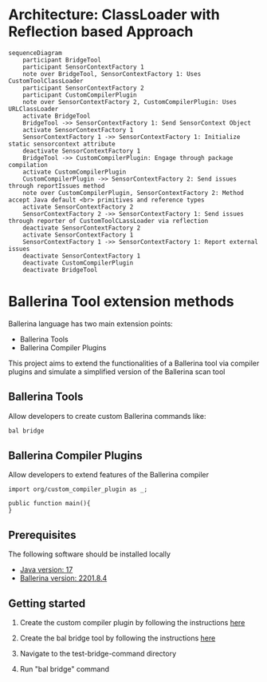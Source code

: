 # Architecture: ClassLoader with Reflection based Approach

```mermaid
sequenceDiagram
    participant BridgeTool
    participant SensorContextFactory 1
    note over BridgeTool, SensorContextFactory 1: Uses CustomToolClassLoader
    participant SensorContextFactory 2
    participant CustomCompilerPlugin
    note over SensorContextFactory 2, CustomCompilerPlugin: Uses URLClassLoader
    activate BridgeTool
    BridgeTool ->> SensorContextFactory 1: Send SensorContext Object
    activate SensorContextFactory 1
    SensorContextFactory 1 ->> SensorContextFactory 1: Initialize static sensorcontext attribute
    deactivate SensorContextFactory 1
    BridgeTool ->> CustomCompilerPlugin: Engage through package compilation
    activate CustomCompilerPlugin
    CustomCompilerPlugin ->> SensorContextFactory 2: Send issues through reportIssues method
    note over CustomCompilerPlugin, SensorContextFactory 2: Method accept Java default <br> primitives and reference types
    activate SensorContextFactory 2
    SensorContextFactory 2 ->> SensorContextFactory 1: Send issues through reporter of CustomToolCLassLoader via reflection
    deactivate SensorContextFactory 2
    activate SensorContextFactory 1
    SensorContextFactory 1 ->> SensorContextFactory 1: Report external issues
    deactivate SensorContextFactory 1
    deactivate CustomCompilerPlugin
    deactivate BridgeTool
```

# Ballerina Tool extension methods

Ballerina language has two main extension points:

- Ballerina Tools
- Ballerina Compiler Plugins

This project aims to extend the functionalities of a Ballerina tool via compiler plugins and simulate a
simplified version of the Ballerina scan tool

## Ballerina Tools

Allow developers to create custom Ballerina commands like:

```cmd
bal bridge
```

## Ballerina Compiler Plugins

Allow developers to extend features of the Ballerina compiler

```bal
import org/custom_compiler_plugin as _;

public function main(){
}
```

## Prerequisites

The following software should be installed locally

- [Java version: 17](https://adoptium.net/temurin/releases/?version=17)
- [Ballerina version: 2201.8.4](https://ballerina.io/downloads/archived/#swan-lake-archived-versions)

## Getting started

1. Create the custom compiler plugin by following the
   instructions [here](https://github.com/Xenowa/ballerina-tool-extension-methods/tree/tool-plugin-based-approach/CustomCompilerPlugin)

2. Create the bal bridge tool by following the
   instructions [here](https://github.com/Xenowa/ballerina-tool-extension-methods/tree/tool-plugin-based-approach/BridgeCommand)

3. Navigate to the test-bridge-command directory

4. Run "bal bridge" command